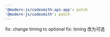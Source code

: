 ```yaml
---
'@modern-js/codesmith-api-app': patch
'@modern-js/codesmith': patch
---
```


fix: change timing to optional
fix: timing 改为可选
